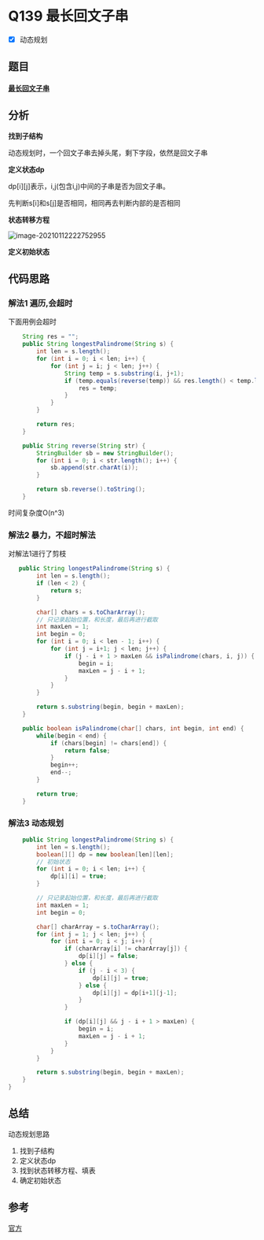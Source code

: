 # Q139 最长回文子串

- [x] 动态规划

## 题目

#### [最长回文子串](https://leetcode-cn.com/problems/longest-palindromic-substring/)



## 分析

**找到子结构**

动态规划时，一个回文子串去掉头尾，剩下字段，依然是回文子串

**定义状态dp**

dp\[i][j]表示，i,j(包含i,j)中间的子串是否为回文子串。

先判断s[i]和s[j]是否相同，相同再去判断内部的是否相同

**状态转移方程**

![image-20210112222752955](C:\Users\yytDD\AppData\Roaming\Typora\typora-user-images\image-20210112222752955.png)

**定义初始状态**





## 代码思路

### 解法1 遍历,会超时

下面用例会超时

```java
    String res = "";
    public String longestPalindrome(String s) {
        int len = s.length();
        for (int i = 0; i < len; i++) {
            for (int j = i; j < len; j++) {
                String temp = s.substring(i, j+1);
                if (temp.equals(reverse(temp)) && res.length() < temp.length()) {
                    res = temp;
                }
            }
        }

        return res;
    }

    public String reverse(String str) {
        StringBuilder sb = new StringBuilder();
        for (int i = 0; i < str.length(); i++) {
            sb.append(str.charAt(i));
        }

        return sb.reverse().toString();
    }
```

时间复杂度O(n^3)

### 解法2 暴力，不超时解法

对解法1进行了剪枝

```java
   public String longestPalindrome(String s) {
        int len = s.length();
        if (len < 2) {
            return s;
        }

        char[] chars = s.toCharArray();
        // 只记录起始位置，和长度，最后再进行截取
        int maxLen = 1;
        int begin = 0;
        for (int i = 0; i < len - 1; i++) {
            for (int j = i+1; j < len; j++) {
                if (j - i + 1 > maxLen && isPalindrome(chars, i, j)) {
                    begin = i;
                    maxLen = j - i + 1;
                }
            }
        }

        return s.substring(begin, begin + maxLen);
    }

    public boolean isPalindrome(char[] chars, int begin, int end) {
        while(begin < end) {
            if (chars[begin] != chars[end]) {
                return false;
            }
            begin++;
            end--;
        }

        return true;
    }
```

### 解法3 动态规划



```java
    public String longestPalindrome(String s) {
        int len = s.length();
        boolean[][] dp = new boolean[len][len];
        // 初始状态
        for (int i = 0; i < len; i++) {
            dp[i][i] = true;
        }

        // 只记录起始位置，和长度，最后再进行截取
        int maxLen = 1;
        int begin = 0;

        char[] charArray = s.toCharArray();
        for (int j = 1; j < len; j++) {
            for (int i = 0; i < j; i++) {
                if (charArray[i] != charArray[j]) {
                    dp[i][j] = false;
                } else {
                    if (j - i < 3) {
                        dp[i][j] = true;
                    } else {
                        dp[i][j] = dp[i+1][j-1];
                    }
                }

                if (dp[i][j] && j - i + 1 > maxLen) {
                    begin = i;
                    maxLen = j - i + 1;
                }
            }
        }

        return s.substring(begin, begin + maxLen);
    }
}
```



## 总结

动态规划思路

1. 找到子结构
2. 定义状态dp
3. 找到状态转移方程、填表
4. 确定初始状态



## 参考

[官方](https://leetcode-cn.com/problems/longest-palindromic-substring/solution/zui-chang-hui-wen-zi-chuan-by-leetcode-solution/)

